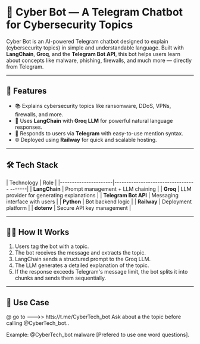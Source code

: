 # 🤖 Cyber Bot — A Telegram Chatbot for Cybersecurity Topics

Cyber Bot is an AI-powered Telegram chatbot designed to explain (cybersecurity topics) in simple and understandable language. Built with **LangChain**, **Groq**, and the **Telegram Bot API**, this bot helps users learn about concepts like malware, phishing, firewalls, and much more — directly from Telegram.

---

## 🚀 Features

- 📚 Explains cybersecurity topics like ransomware, DDoS, VPNs, firewalls, and more.
- 🧠 Uses **LangChain** with **Groq LLM** for powerful natural language responses.
- 🤖 Responds to users via **Telegram** with easy-to-use mention syntax.
- 🌐 Deployed using **Railway** for quick and scalable hosting.

---

## 🛠️ Tech Stack

| Technology           | Role                                     |
|----------------------|---------------------------------- -------|
| **LangChain**        | Prompt management + LLM chaining         |
| **Groq**             | LLM provider for generating explanations |
| **Telegram Bot API** | Messaging interface with users           |
| **Python**           | Bot backend logic                        |
| **Railway**          | Deployment platform                      |
| **dotenv**           | Secure API key management                |

---

## 🧑‍💻 How It Works

1. Users tag the bot with a topic.
2. The bot receives the message and extracts the topic.
3. LangChain sends a structured prompt to the Groq LLM.
4. The LLM generates a detailed explanation of the topic.
5. If the response exceeds Telegram's message limit, the bot splits it into chunks and sends them sequentially.

---

## 🔐 Use Case
@ go to --->> htts://t.me/CyberTech_bot
Ask about a the topic before calling @CyberTech_bot..

Example:
@CyberTech_bot malware  [Prefered to use one word questions].




